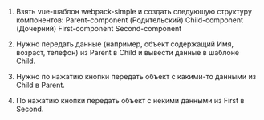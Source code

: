 1.	Взять vue-шаблон webpack-simple и создать следующую структуру компонентов:
Parent-component (Родительский)
	Child-component (Дочерний)
First-component
Second-component

2.	Нужно передать данные (например, объект содержащий Имя, возраст, телефон) из Parent в Child и вывести данные в шаблоне Child.
3.	Нужно по нажатию кнопки передать объект с какими-то данными из Child в Parent.
4.	По нажатию кнопки передать объект с некими данными из First в Second.
